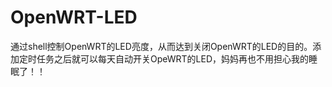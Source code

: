 # OpenWRT-LED

通过shell控制OpenWRT的LED亮度，从而达到关闭OpenWRT的LED的目的。添加定时任务之后就可以每天自动开关OpeWRT的LED，妈妈再也不用担心我的睡眠了！！
